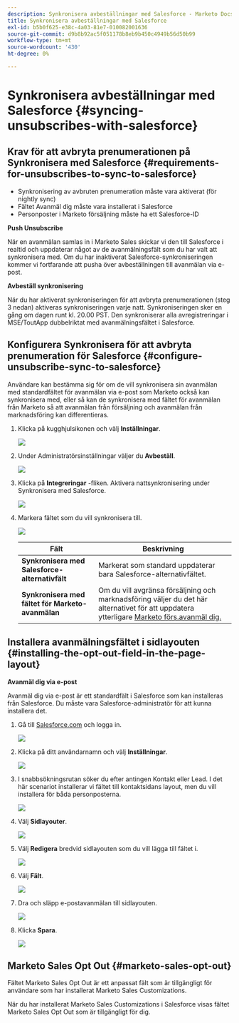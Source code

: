 ```yaml
---
description: Synkronisera avbeställningar med Salesforce - Marketo Docs - produktdokumentation
title: Synkronisera avbeställningar med Salesforce
exl-id: b5b0f625-e38c-4a03-81e7-010082001636
source-git-commit: d9b8b92ac5f051178b8eb9b450c4949b56d50b99
workflow-type: tm+mt
source-wordcount: '430'
ht-degree: 0%

---
```


# Synkronisera avbeställningar med Salesforce {#syncing-unsubscribes-with-salesforce}

## Krav för att avbryta prenumerationen på Synkronisera med Salesforce {#requirements-for-unsubscribes-to-sync-to-salesforce}

* Synkronisering av avbruten prenumeration måste vara aktiverat (för nightly sync)
* Fältet Avanmäl dig måste vara installerat i Salesforce
* Personposter i Marketo försäljning måste ha ett Salesforce-ID

**Push Unsubscribe**

När en avanmälan samlas in i Marketo Sales skickar vi den till Salesforce i realtid och uppdaterar något av de avanmälningsfält som du har valt att synkronisera med. Om du har inaktiverat Salesforce-synkroniseringen kommer vi fortfarande att pusha över avbeställningen till avanmälan via e-post.

**Avbeställ synkronisering**

När du har aktiverat synkroniseringen för att avbryta prenumerationen (steg 3 nedan) aktiveras synkroniseringen varje natt. Synkroniseringen sker en gång om dagen runt kl. 20.00 PST. Den synkroniserar alla avregistreringar i MSE/ToutApp dubbelriktat med avanmälningsfältet i Salesforce.

## Konfigurera Synkronisera för att avbryta prenumeration för Salesforce {#configure-unsubscribe-sync-to-salesforce}

Användare kan bestämma sig för om de vill synkronisera sin avanmälan med standardfältet för avanmälan via e-post som Marketo också kan synkronisera med, eller så kan de synkronisera med fältet för avanmälan från Marketo så att avanmälan från försäljning och avanmälan från marknadsföring kan differentieras.

1. Klicka på kugghjulsikonen och välj **Inställningar**.

   ![](assets/syncing-unsubscribes-with-salesforce-1.png)

1. Under Administratörsinställningar väljer du **Avbeställ**.

   ![](assets/syncing-unsubscribes-with-salesforce-2.png)

1. Klicka på **Integreringar** -fliken. Aktivera nattsynkronisering under Synkronisera med Salesforce.

   ![](assets/syncing-unsubscribes-with-salesforce-3.png)

1. Markera fältet som du vill synkronisera till.

   ![](assets/syncing-unsubscribes-with-salesforce-4.png)

   | Fält | Beskrivning |
   |---|---|
   | **Synkronisera med Salesforce-alternativfält** | Markerat som standard uppdaterar bara Salesforce-alternativfältet. |
   | **Synkronisera med fältet för Marketo-avanmälan** | Om du vill avgränsa försäljning och marknadsföring väljer du det här alternativet för att uppdatera ytterligare [Marketo förs.avanmäl dig.](#msoo) |

## Installera avanmälningsfältet i sidlayouten {#installing-the-opt-out-field-in-the-page-layout}

**Avanmäl dig via e-post**

Avanmäl dig via e-post är ett standardfält i Salesforce som kan installeras från Salesforce. Du måste vara Salesforce-administratör för att kunna installera det.

1. Gå till [Salesforce.com](https://salesforce.com) och logga in.

   ![](assets/syncing-unsubscribes-with-salesforce-5.png)

1. Klicka på ditt användarnamn och välj **Inställningar**.

   ![](assets/syncing-unsubscribes-with-salesforce-6.png)

1. I snabbsökningsrutan söker du efter antingen Kontakt eller Lead. I det här scenariot installerar vi fältet till kontaktsidans layout, men du vill installera för båda personposterna.

   ![](assets/syncing-unsubscribes-with-salesforce-7.png)

1. Välj **Sidlayouter**.

   ![](assets/syncing-unsubscribes-with-salesforce-8.png)

1. Välj **Redigera** bredvid sidlayouten som du vill lägga till fältet i.

   ![](assets/syncing-unsubscribes-with-salesforce-9.png)

1. Välj **Fält**.

   ![](assets/syncing-unsubscribes-with-salesforce-10.png)

1. Dra och släpp e-postavanmälan till sidlayouten.

   ![](assets/syncing-unsubscribes-with-salesforce-11.png)

1. Klicka **Spara**.

   ![](assets/syncing-unsubscribes-with-salesforce-12.png)

## Marketo Sales Opt Out {#marketo-sales-opt-out}

Fältet Marketo Sales Opt Out är ett anpassat fält som är tillgängligt för användare som har installerat Marketo Sales Customizations.

När du har installerat Marketo Sales Customizations i Salesforce visas fältet Marketo Sales Opt Out som är tillgängligt för dig.
